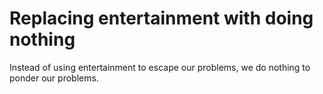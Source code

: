 # Replacing entertainment with doing nothing
Instead of using entertainment to escape our problems, we do nothing to ponder our problems.  
